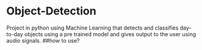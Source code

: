 # Object-Detection
Project in python using Machine Learning that detects and classifies day-to-day objects using a pre trained model and gives output to the user using audio signals.
##how to use?
